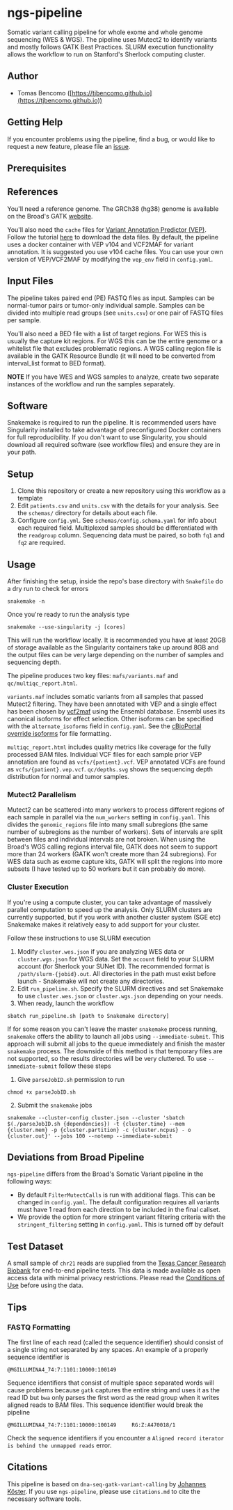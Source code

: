 # ngs-pipeline
Somatic variant calling pipeline for whole exome and whole genome sequencing (WES & WGS). The pipeline uses Mutect2 to identify variants and mostly follows GATK Best Practices. SLURM execution functionality allows the workflow to run on Stanford's Sherlock computing cluster.

## Author
* Tomas Bencomo ([https://tjbencomo.github.io](https://tjbencomo.github.io))

## Getting Help
If you encounter problems using the pipeline, find a bug, or would like to request a new feature, 
please file an [issue](https://github.com/tjbencomo/ngs-pipeline/issues).

## Prerequisites
## References
You'll need a reference genome. The GRCh38 (hg38) genome is available on the Broad's
GATK [website](https://gatk.broadinstitute.org/hc/en-us/articles/360035890811-Resource-bundle).

You'll also need the `cache` files for 
[Variant Annotation Predictor (VEP)](https://github.com/Ensembl/ensembl-vep).
Follow the tutorial 
[here](https://uswest.ensembl.org/info/docs/tools/vep/script/vep_cache.html#cache) 
to download the data files. 
By default, the pipeline uses a docker container with VEP v104 and VCF2MAF for variant annotation. 
It is suggested you use v104 cache files. You can use your own version of VEP/VCF2MAF by
modifying the `vep_env` field in `config.yaml`.

## Input Files
The pipeline takes paired end (PE) FASTQ files as input. Samples can be normal-tumor pairs or
tumor-only individual sample. Samples can be divided into multiple read groups (see `units.csv`) or one pair
of FASTQ files per sample.

You'll also need a BED file with a list of target regions. For WES this is usually the capture kit regions. For WGS
this can be the entire genome or a whitelist file that excludes problematic regions. A WGS calling region file is available
in the GATK Resource Bundle (it will need to be converted from interval_list format to BED format).

**NOTE** If you have WES and WGS samples to analyze, create two separate instances of the workflow
and run the samples separately. 

## Software
Snakemake is required to run the pipeline. It is recommended users have Singularity installed to
take advantage of preconfigured Docker containers for full reproducibility. If you
don't want to use Singularity, you should download all required software (see workflow files) and
ensure they are in your path.

## Setup
1. Clone this repository or create a new repository using this workflow as a template
3. Edit `patients.csv` and `units.csv` with the details for your analysis.
See the `schemas/` directory for details about each file.
4. Configure `config.yml`. See `schemas/config.schema.yaml` for info about each required field. 
Multiplexed samples should be differentiated with the `readgroup` column.
Sequencing data must be paired, so both `fq1` and `fq2` are required.

## Usage
After finishing the setup, inside the repo's base  directory with
`Snakefile` do a dry run to check for errors
```
snakemake -n
```
Once you're ready to run the analysis type
```
snakemake --use-singularity -j [cores]
```
This will run the workflow locally. It is recommended you have at least 20GB of storage
available as the Singularity containers take up around 8GB and the output files can be very
large depending on the number of samples and sequencing depth.

The pipeline produces two key files: `mafs/variants.maf` and `qc/multiqc_report.html`.

`variants.maf` includes somatic variants from all samples that passed Mutect2 filtering.
They have been annotated with VEP and a single effect has been chosen by [vcf2maf](https://github.com/mskcc/vcf2maf)
using the Ensembl database. Ensembl uses its canonical isoforms for effect selection. 
Other isoforms can be specified with the `alternate_isoforms` field in `config.yaml`.
See the [cBioPortal override isoforms](https://github.com/mskcc/vcf2maf/blob/master/data/isoform_overrides_uniprot)
for file formatting.

`multiqc_report.html` includes quality metrics like coverage for the fully processed BAM files. 
Individual VCF files for each sample prior VEP annotation are found as `vcfs/{patient}.vcf`.
VEP annotated VCFs are found as `vcfs/{patient}.vep.vcf`. `qc/depths.svg` shows the sequencing depth distribution
for normal and tumor samples.

### Mutect2 Parallelism
Mutect2 can be scattered into many workers to process different regions of each sample in parallel via the `num_workers` setting in `config.yaml`.
This divides the `genomic_regions` file into many small subregions (the same number of subregions as the number of workers). 
Sets of intervals are split between files and individual intervals are not broken. When using the Broad's WGS calling regions interval file,
GATK does not seem to support more than 24 workers (GATK won't create more than 24 subregions). For WES data such as exome capture
kits, GATK will split the regions into more subsets (I have tested up to 50 workers but it can probably do more). 


### Cluster Execution
If you're using a compute cluster, you can take advantage of massively
parallel computation to speed up the analysis. Only SLURM clusters are
currently supported, but if you work with another cluster system (SGE etc)
Snakemake makes it relatively easy to add support for your cluster.

Follow these instructions to use SLURM execution
1. Modify `cluster.wes.json` if you are analyzing WES data or `cluster.wgs.json` for WGS data. Set the `account` field to your SLURM account (for Sherlock your SUNet ID). The recommended format is `/path/slurm-{jobid}.out`. All directories in the path must exist before launch - Snakemake will not create any directories. 
2. Edit `run_pipeline.sh`. Specify the SLURM directives and set Snakemake to use `cluster.wes.json` or `cluster.wgs.json` depending on your needs.
3. When ready, launch the workflow
```
sbatch run_pipeline.sh [path to Snakemake directory]
```

If for some reason you can't leave the master `snakemake` process running, `snakemake`
offers the ability to launch all jobs using `--immediate-submit`. This
approach will submit all jobs to the queue immediately and finish the master `snakemake`
process. The downside of this method is that temporary files are not supported, so
the results directories will be very cluttered. 
To use `--immediate-submit` follow these steps
1. Give `parseJobID.sh` permission to run
```
chmod +x parseJobID.sh
```
2. Submit the `snakemake` jobs
```
snakemake --cluster-config cluster.json --cluster 'sbatch $(./parseJobID.sh {dependencies}) -t {cluster.time} --mem {cluster.mem} -p {cluster.partition} -c {cluster.ncpus} - o {cluster.out}' --jobs 100 --notemp --immediate-submit
```

## Deviations from Broad Pipeline
`ngs-pipeline` differs from the Broad's Somatic Variant pipeline in the following ways:
* By default `FilterMutectCalls` is run with additional flags. This can be changed in `config.yaml`. The default configuration requires all variants must have 1 read from each direction to be included in the final callset. 
* We provide the option for more stringent variant filtering criteria with the `stringent_filtering` setting in `config.yaml`. 
This is turned off by default


## Test Dataset
A small sample of `chr21` reads are supplied from the 
[Texas Cancer Research Biobank](http://txcrb.org/index.html) for
end-to-end pipeline tests. 
This data is made available as open access data with minimal privacy
restrictions. Please read the [Conditions of Use](http://txcrb.org/data.html)
before using the data.

## Tips
### FASTQ Formatting
The first line of each read (called the sequence identifier) should consist of a single string not separated
by any spaces. An example of a properly sequence identifier is
```
@MGILLUMINA4_74:7:1101:10000:100149
```
Sequence identifiers that consist of multiple space separated words will cause problems because `gatk` captures the entire
string and uses it as the read ID but `bwa` only parses the first word as the read group when it writes aligned reads
to BAM files. This sequence identifier would break the pipeline
```
@MGILLUMINA4_74:7:1101:10000:100149     RG:Z:A470018/1
```
Check the sequence identifiers if you encounter a `Aligned record iterator is behind the unmapped reads` error.

## Citations
This pipeline is based on `dna-seq-gatk-variant-calling` by 
[Johannes Köster](https://github.com/snakemake-workflows/dna-seq-gatk-variant-calling).
If you use `ngs-pipeline`, please use `citations.md` to cite the necessary software tools. 
